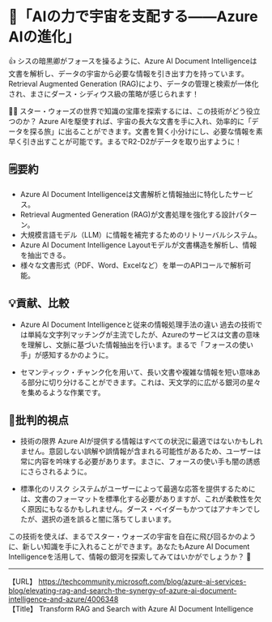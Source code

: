 # 🌌「AIの力で宇宙を支配する――Azure AIの進化」

👍 シスの暗黒卿がフォースを操るように、Azure AI Document Intelligenceは文書を解析し、データの宇宙から必要な情報を引き出す力を持っています。Retrieval Augmented Generation (RAG)により、データの管理と検索が一体化され、まさにダース・シディウス級の策略が感じられます！

🙋‍♂️ スター・ウォーズの世界で知識の宝庫を探索するには、この技術がどう役立つのか？
Azure AIを駆使すれば、宇宙の長大な文書を手に入れ、効率的に「データを探る旅」に出ることができます。文書を賢く小分けにし、必要な情報を素早く引き出すことが可能です。まるでR2-D2がデータを取り出すように！

## 🗒️要約

- Azure AI Document Intelligenceは文書解析と情報抽出に特化したサービス。
- Retrieval Augmented Generation (RAG)が文書処理を強化する設計パターン。
- 大規模言語モデル（LLM）に情報を補完するためのリトリーバルシステム。
- Azure AI Document Intelligence Layoutモデルが文書構造を解析し、情報を抽出できる。
- 様々な文書形式（PDF、Word、Excelなど）を単一のAPIコールで解析可能。

## 💡貢献、比較

- Azure AI Document Intelligenceと従来の情報処理手法の違い
  過去の技術では単純な文字列マッチングが主流でしたが、Azureのサービスは文書の意味を理解し、文脈に基づいた情報抽出を行います。まるで「フォースの使い手」が感知するかのように。
  
- セマンティック・チャンク化を用いて、長い文書や複雑な情報を短い意味ある部分に切り分けることができます。これは、天文学的に広がる銀河の星々を集めるような作業です。

## 🤔批判的視点

- 技術の限界
  Azure AIが提供する情報はすべての状況に最適ではないかもしれません。意図しない誤解や誤情報が含まれる可能性があるため、ユーザーは常に内容を吟味する必要があります。まさに、フォースの使い手も闇の誘惑にさらされるように。

- 標準化のリスク
  システムがユーザーによって最適な応答を提供するためには、文書のフォーマットを標準化する必要がありますが、これが柔軟性を欠く原因にもなるかもしれません。ダース・ベイダーもかつてはアナキンでしたが、選択の道を誤ると闇に落ちてしまいます。

この技術を使えば、まるでスター・ウォーズの宇宙を自在に飛び回るかのように、新しい知識を手に入れることができます。あなたもAzure AI Document Intelligenceを活用して、情報の銀河を探索してみてはいかがでしょうか？ 🚀

---

【URL】 <https://techcommunity.microsoft.com/blog/azure-ai-services-blog/elevating-rag-and-search-the-synergy-of-azure-ai-document-intelligence-and-azure/4006348><br>
【Title】 Transform RAG and Search with Azure AI Document Intelligence

